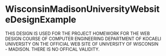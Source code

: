 # WisconsinMadisonUniversityWebsiteDesignExample
THIS DESIGN IS USED FOR THE PROJECT HOMEWORK FOR THE WEB DESIGN COURSE OF COMPUTER ENGINEERING DEPARTMENT OF KOCAELI UNIVERSITY ON THE OFFICIAL WEB SITE OF UNIVERSITY OF WISCONSIN - MADISON. THERE IS NO OFFICAL VALIDITY.
